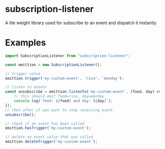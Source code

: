 # subscription-listener
A lite weight library used for subscribe to an event and dispatch it instantly

# Examples

```js
import SubscriptionListener from "subscription-listener";

const emittion = new SubscriptionListener();

// trigger value
emittion.trigger('my-custom-event', 'rice', 'monday');

// listen to events
const unsubscribe = emittion.listenTo('my-custom-event', (food, day) => {
    // this should emit food=rice, day=monday
    console.log(`food: ${food} and day: ${day}`);
});
// then after if you want to stop receiving event
unsubscribe();

// check if an event has been called
emittion.hasTrigger('my-custom-event');

// delete an event value that was called
emittion.deleteTrigger('my-custom-event');
```
